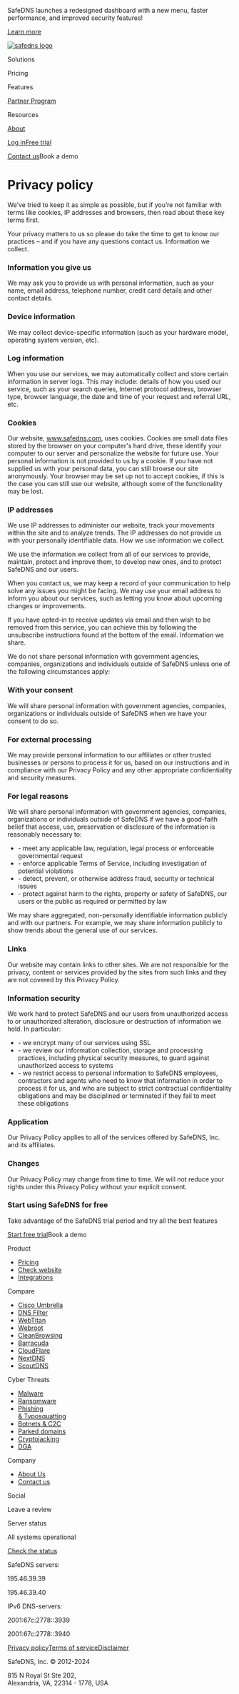 SafeDNS launches a redesigned dashboard with a new menu, faster performance, and improved security features!

[Learn more](https://blog.safedns.com/game-on-safedns-launches-its-next-gen-dashboard/)

[![safedns logo](/_next/static/media/safedns-main-logo.3354086f.svg)](https://www.safedns.com/)

Solutions

Pricing

Features

[Partner Program](https://www.safedns.com/partners/become-a-partner)

Resources

[About](https://www.safedns.com/about-us)

[Log in](https://www.safedns.com/auth/signin/?btn_name=login)[Free trial](https://www.safedns.com/auth/signup/?btn_name=free_trial_header)

[Contact us](https://www.safedns.com/contact-us?btn_name=contact_us)Book a demo

Privacy policy
==============

  
  

We’ve tried to keep it as simple as possible, but if you’re not familiar with terms like cookies, IP addresses and browsers, then read about these key terms first.

Your privacy matters to us so please do take the time to get to know our practices – and if you have any questions contact us. Information we collect.

  

### Information you give us

  

We may ask you to provide us with personal information, such as your name, email address, telephone number, credit card details and other contact details.

  

### Device information

  

We may collect device-specific information (such as your hardware model, operating system version, etc).

  

### Log information

  

When you use our services, we may automatically collect and store certain information in server logs. This may include: details of how you used our service, such as your search queries, Internet protocol address, browser type, browser language, the date and time of your request and referral URL, etc.

  

### Cookies

  

Our website, www.safedns.com, uses cookies. Cookies are small data files stored by the browser on your computer's hard drive, these identify your computer to our server and personalize the website for future use. Your personal information is not provided to us by a cookie. If you have not supplied us with your personal data, you can still browse our site anonymously. Your browser may be set up not to accept cookies, if this is the case you can still use our website, although some of the functionality may be lost.

  

### IP addresses

  

We use IP addresses to administer our website, track your movements within the site and to analyze trends. The IP addresses do not provide us with your personally identifiable data. How we use information we collect.

We use the information we collect from all of our services to provide, maintain, protect and improve them, to develop new ones, and to protect SafeDNS and our users.

When you contact us, we may keep a record of your communication to help solve any issues you might be facing. We may use your email address to inform you about our services, such as letting you know about upcoming changes or improvements.

If you have opted-in to receive updates via email and then wish to be removed from this service, you can achieve this by following the unsubscribe instructions found at the bottom of the email. Information we share.

We do not share personal information with government agencies, companies, organizations and individuals outside of SafeDNS unless one of the following circumstances apply:

  

### With your consent

  

We will share personal information with government agencies, companies, organizations or individuals outside of SafeDNS when we have your consent to do so.

  

### For external processing

  

We may provide personal information to our affiliates or other trusted businesses or persons to process it for us, based on our instructions and in compliance with our Privacy Policy and any other appropriate confidentiality and security measures.

  

### For legal reasons

  

We will share personal information with government agencies, companies, organizations or individuals outside of SafeDNS if we have a good-faith belief that access, use, preservation or disclosure of the information is reasonably necessary to:

* \- meet any applicable law, regulation, legal process or enforceable governmental request
* \- enforce applicable Terms of Service, including investigation of potential violations
* \- detect, prevent, or otherwise address fraud, security or technical issues
* \- protect against harm to the rights, property or safety of SafeDNS, our users or the public as required or permitted by law

We may share aggregated, non-personally identifiable information publicly and with our partners. For example, we may share information publicly to show trends about the general use of our services.

  

### Links

  

Our website may contain links to other sites. We are not responsible for the privacy, content or services provided by the sites from such links and they are not covered by this Privacy Policy.

  

### Information security

  

We work hard to protect SafeDNS and our users from unauthorized access to or unauthorized alteration, disclosure or destruction of information we hold. In particular:

* \- we encrypt many of our services using SSL
* \- we review our information collection, storage and processing practices, including physical security measures, to guard against unauthorized access to systems
* \- we restrict access to personal information to SafeDNS employees, contractors and agents who need to know that information in order to process it for us, and who are subject to strict contractual confidentiality obligations and may be disciplined or terminated if they fail to meet these obligations

  

### Application

  

Our Privacy Policy applies to all of the services offered by SafeDNS, Inc. and its affiliates.

  

### Changes

  

Our Privacy Policy may change from time to time. We will not reduce your rights under this Privacy Policy without your explicit consent.

### Start using SafeDNS for free

Take advantage of the SafeDNS trial period and try all the best features

[Start free trial](https://www.safedns.com/auth/signup/?btn_name=free_trial_footer)Book a demo

Product

* [Pricing](https://www.safedns.com/pricing/business)
* [Check website](https://www.safedns.com/check-website)
* [Integrations](https://www.safedns.com/integrations/cat-api-and-sdk)

Compare

* [Cisco Umbrella](https://www.safedns.com/resources/compare?competitor=Cisco_Umbrella)
* [DNS Filter](https://www.safedns.com/resources/compare?competitor=DNS_Filter)
* [WebTitan](https://www.safedns.com/resources/compare?competitor=WebTitan)
* [Webroot](https://www.safedns.com/resources/compare?competitor=Webroot)
* [CleanBrowsing](https://www.safedns.com/resources/compare?competitor=CleanBrowsing)
* [Barracuda](https://www.safedns.com/resources/compare?competitor=Barracuda)
* [CloudFlare](https://www.safedns.com/resources/compare?competitor=CloudFlare)
* [NextDNS](https://www.safedns.com/resources/compare?competitor=Next_DNS)
* [ScoutDNS](https://www.safedns.com/resources/compare?competitor=ScoutDNS)

Cyber Threats

* [Malware](https://www.safedns.com/trendy-threats#id-malware)
* [Ransomware](https://www.safedns.com/trendy-threats#id-ransomware)
* [Phishing  
    & Typosquatting](https://www.safedns.com/trendy-threats#id-phishing-typosquatting)
* [Botnets & C2C](https://www.safedns.com/trendy-threats#id-botnets-c2c)
* [Parked domains](https://www.safedns.com/trendy-threats#id-parked-domains)
* [Cryptojacking](https://www.safedns.com/trendy-threats#id-cryptojacking)
* [DGA](https://www.safedns.com/trendy-threats#id-dga)

Company

* [About Us](https://www.safedns.com/about-us)
* [Contact us](https://www.safedns.com/contact-us)

Social

[](https://twitter.com/SafeDNS)[](https://www.linkedin.com/company/safedns)[](https://www.instagram.com/safedns/)[](https://www.youtube.com/c/Safedns)[](https://www.reddit.com/r/safedns/)[](https://www.facebook.com/safednsofficial?mibextid=ZbWKwL)

Leave a review

[](https://sourceforge.net/software/product/SafeDNS/)[](https://www.g2.com/products/safedns-web-content-filtering-service/reviews)[](https://reviews.capterra.com/products/new/e3234b24-decb-4b2a-9358-a7370091563c)[](https://www.gartner.com/reviews/market/security-solutions-others/vendor/safedns/product/safedns)

Server status

All systems operational

[Check the status](https://stats.uptimerobot.com/E8nvYT0gz)

SafeDNS servers:

195.46.39.39

195.46.39.40

IPv6 DNS-servers:

2001:67c:2778::3939

2001:67c:2778::3940

[Privacy policy](https://www.safedns.com/privacy-policy)[Terms of service](https://www.safedns.com/terms-of-service)[Disclaimer](https://www.safedns.com/disclaimers)

SafeDNS, Inc. © 2012-2024

815 N Royal St Ste 202,  
Alexandria, VA, 22314 - 1778, USA